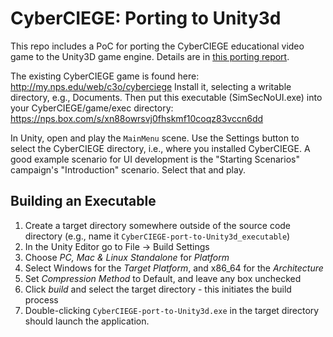 # CyberCIEGE: Porting to Unity3d #
This repo includes a PoC for porting the CyberCIEGE educational
video game to the Unity3D game engine.  Details are in [this porting report](CyberCIEGEPortingReport.pdf).

The existing CyberCIEGE game is found here: <http://my.nps.edu/web/c3o/cyberciege>
Install it, selecting a writable directory, e.g., Documents.  Then put this executable (SimSecNoUI.exe) into your CyberCIEGE/game/exec directory: <https://nps.box.com/s/xn88owrsvj0fhskmf10coqz83vccn6dd>

In Unity, open and play the `MainMenu` scene.  Use the Settings button to select the CyberCIEGE directory,
i.e., where you installed CyberCIEGE.  A good example scenario for UI development is the "Starting Scenarios"
campaign's "Introduction" scenario.  Select that and play.

## Building an Executable
1. Create a target directory somewhere outside of the source code directory (e.g., name it `CyberCIEGE-port-to-Unity3d_executable`)
2. In the Unity Editor go to File -> Build Settings
3. Choose _PC, Mac & Linux Standalone_ for _Platform_
4. Select Windows for the _Target Platform_, and x86_64 for the _Architecture_
5. Set _Compression Method_ to Default, and leave any box unchecked
6. Click _build_ and select the target directory - this initiates the build process
7. Double-clicking `CyberCIEGE-port-to-Unity3d.exe` in the target directory should launch the application.
